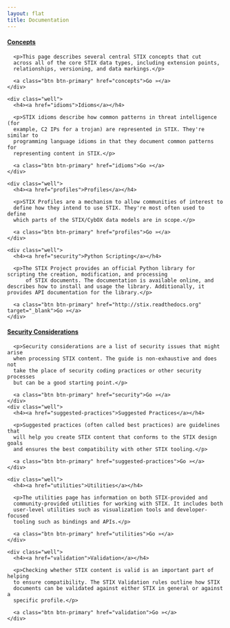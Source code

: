 ```yaml
---
layout: flat
title: Documentation
---
```


<div class="row">
  <div class="col-md-6">
    <div class="well">
      <h4><a href="concepts">Concepts</a></h4>

      <p>This page describes several central STIX concepts that cut
      across all of the core STIX data types, including extension points,
      relationships, versioning, and data markings.</p>

      <a class="btn btn-primary" href="concepts">Go »</a>
    </div>

    <div class="well">
      <h4><a href="idioms">Idioms</a></h4>

      <p>STIX idioms describe how common patterns in threat intelligence (for
      example, C2 IPs for a trojan) are represented in STIX. They're similar to
      programming language idioms in that they document common patterns for
      representing content in STIX.</p>

      <a class="btn btn-primary" href="idioms">Go »</a>
    </div>

    <div class="well">
      <h4><a href="profiles">Profiles</a></h4>

      <p>STIX Profiles are a mechanism to allow communities of interest to
      define how they intend to use STIX. They're most often used to define
      which parts of the STIX/CybOX data models are in scope.</p>

      <a class="btn btn-primary" href="profiles">Go »</a>
    </div>

    <div class="well">
      <h4><a href="security">Python Scripting</a></h4>

      <p>The STIX Project provides an official Python library for scripting the creation, modification, and processing
		  of STIX documents. The documentation is available online, and describes how to install and usage the library. Additionally, it provides API documentation for the library.</p>

      <a class="btn btn-primary" href="http://stix.readthedocs.org" target="_blank">Go »</a>
    </div>
  </div>

  <div class="col-md-6">
    <div class="well">
      <h4><a href="security">Security Considerations</a></h4>

      <p>Security considerations are a list of security issues that might arise
      when processing STIX content. The guide is non-exhaustive and does not
      take the place of security coding practices or other security processes
      but can be a good starting point.</p>

      <a class="btn btn-primary" href="security">Go »</a>
    </div>
    <div class="well">
      <h4><a href="suggested-practices">Suggested Practices</a></h4>

      <p>Suggested practices (often called best practices) are guidelines that
      will help you create STIX content that conforms to the STIX design goals
      and ensures the best compatibility with other STIX tooling.</p>

      <a class="btn btn-primary" href="suggested-practices">Go »</a>
    </div>

    <div class="well">
      <h4><a href="utilities">Utilities</a></h4>

      <p>The utilities page has information on both STIX-provided and
      community-provided utilities for working with STIX. It includes both
      user-level utilities such as visualization tools and developer-focused
      tooling such as bindings and APIs.</p>

      <a class="btn btn-primary" href="utilities">Go »</a>
    </div>

    <div class="well">
      <h4><a href="validation">Validation</a></h4>

      <p>Checking whether STIX content is valid is an important part of helping
      to ensure compatibility. The STIX Validation rules outline how STIX
      documents can be validated against either STIX in general or against a
      specific profile.</p>

      <a class="btn btn-primary" href="validation">Go »</a>
    </div>
  </div>
</div>
